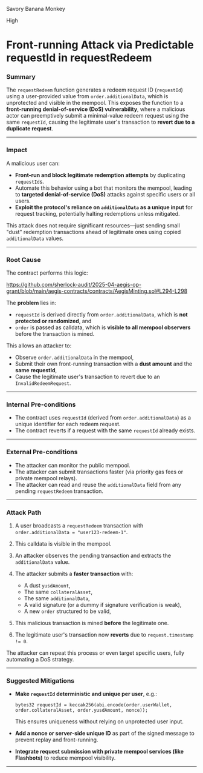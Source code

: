 Savory Banana Monkey

High

# Front-running Attack via Predictable requestId in requestRedeem

### **Summary**

The `requestRedeem` function generates a redeem request ID (`requestId`) using a user-provided value from `order.additionalData`, which is unprotected and visible in the mempool. This exposes the function to a **front-running denial-of-service (DoS) vulnerability**, where a malicious actor can preemptively submit a minimal-value redeem request using the same `requestId`, causing the legitimate user's transaction to **revert due to a duplicate request**.

---

### **Impact**

A malicious user can:

* **Front-run and block legitimate redemption attempts** by duplicating `requestId`s.
* Automate this behavior using a bot that monitors the mempool, leading to **targeted denial-of-service (DoS)** attacks against specific users or all users.
* **Exploit the protocol's reliance on `additionalData` as a unique input** for request tracking, potentially halting redemptions unless mitigated.

This attack does not require significant resources—just sending small "dust" redemption transactions ahead of legitimate ones using copied `additionalData` values.

---

### **Root Cause**

The contract performs this logic:

https://github.com/sherlock-audit/2025-04-aegis-op-grant/blob/main/aegis-contracts/contracts/AegisMinting.sol#L294-L298

The **problem** lies in:

* `requestId` is derived directly from `order.additionalData`, which is **not protected or randomized**, and
* `order` is passed as calldata, which is **visible to all mempool observers** before the transaction is mined.

This allows an attacker to:

* Observe `order.additionalData` in the mempool,
* Submit their own front-running transaction with a **dust amount** and the **same requestId**,
* Cause the legitimate user's transaction to revert due to an `InvalidRedeemRequest`.

---

### **Internal Pre-conditions**

* The contract uses `requestId` (derived from `order.additionalData`) as a unique identifier for each redeem request.
* The contract reverts if a request with the same `requestId` already exists.

---

### **External Pre-conditions**

* The attacker can monitor the public mempool.
* The attacker can submit transactions faster (via priority gas fees or private mempool relays).
* The attacker can read and reuse the `additionalData` field from any pending `requestRedeem` transaction.

---

### **Attack Path**

1. A user broadcasts a `requestRedeem` transaction with `order.additionalData = "user123-redeem-1"`.
2. This calldata is visible in the mempool.
3. An attacker observes the pending transaction and extracts the `additionalData` value.
4. The attacker submits a **faster transaction** with:

   * A dust `yusdAmount`,
   * The same `collateralAsset`,
   * The same `additionalData`,
   * A valid signature (or a dummy if signature verification is weak),
   * A new `order` structured to be valid,
5. This malicious transaction is mined **before** the legitimate one.
6. The legitimate user's transaction now **reverts** due to `request.timestamp != 0`.

The attacker can repeat this process or even target specific users, fully automating a DoS strategy.

---

### **Suggested Mitigations**

* **Make `requestId` deterministic and unique per user**, e.g.:

  ```solidity
  bytes32 requestId = keccak256(abi.encode(order.userWallet, order.collateralAsset, order.yusdAmount, nonce));
  ```

  This ensures uniqueness without relying on unprotected user input.

* **Add a nonce or server-side unique ID** as part of the signed message to prevent replay and front-running.

* **Integrate request submission with private mempool services (like Flashbots)** to reduce mempool visibility.

---
